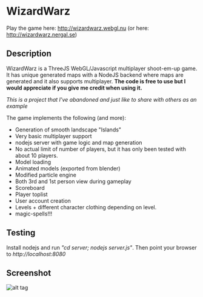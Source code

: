 # WizardWarz
Play the game here: http://wizardwarz.webgl.nu (or here: http://wizardwarz.nergal.se)

## Description
WizardWarz is a ThreeJS WebGL/Javascript multiplayer shoot-em-up game. It has unique generated maps with a NodeJS backend where maps are generated and it also supports multiplayer.
**The code is free to use but I would appreciate if you give me credit when using it.**

*This is a project that I've abandoned and just like to share with others as an example*

The game implements the following (and more):
- Generation of smooth landscape "Islands"
- Very basic multiplayer support
- nodejs server with game logic and map generation
- No actual limit of number of players, but it has only been tested with about 10 players.
- Model loading
- Animated models (exported from blender)
- Modified particle engine
- Both 3rd and 1st person view during gameplay
- Scoreboard
- Player toplist
- User account creation
- Levels + different character clothing depending on level.
- magic-spells!!!

## Testing

Install nodejs and run *"cd server; nodejs server.js"*. Then point your browser to *http://localhost:8080*

## Screenshot
![alt tag](https://raw.github.com/lallassu/wizardwarz/master/promo.png)

